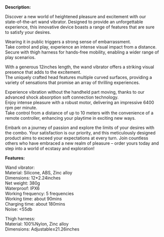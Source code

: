 **Description:**

Discover a new world of heightened pleasure and excitement with our state-of-the-art wand vibrator. Designed to provide an unforgettable experience, this innovative device boasts a range of features that are sure to satisfy your desires.

Wearing it in public triggers a strong sense of embarrassment.  
Take control and play, experience an intense visual impact from a distance.  
Secure with thigh harness for hands-free mobility, enabling a wider range of play scenarios.

With a generous 12inches length, the wand vibrator offers a striking visual presence that adds to the excitement.  
The uniquely crafted head features multiple curved surfaces, providing a variety of sensations that promise an array of thrilling experiences.

Experience vibration without the handheld part moving, thanks to our advanced shock absorption soft connection technology.  
Enjoy intense pleasure with a robust motor, delivering an impressive 6400 rpm per minute.  
Take control from a distance of up to 10 meters with the convenience of a remote controller, enhancing your playtime in exciting new ways.  

Embark on a journey of passion and explore the limits of your desires with the combo. Your satisfaction is our priority, and this meticulously designed product aims to exceed your expectations at every turn. Join countless others who have embraced a new realm of pleasure – order yours today and step into a world of ecstasy and exploration!

**Features:**

Wand vibrator:  
Material: Silicone, ABS, Zinc alloy  
Dimensions: 12\*2.24inches  
Net weight: 380g  
Waterproof: IPX6  
Working frequency: 5 frequencies  
Working time: about 90mins  
Charging time: about 180mins  
Noise: <55db  
  
Thigh harness:  
Material: 100%Nylon, Zinc alloy  
Dimensions: Adjustable≤21.26inches